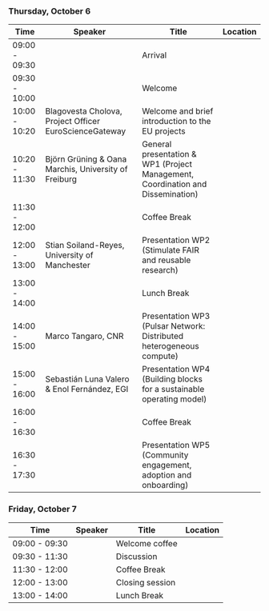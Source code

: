 ### Thursday, October 6

| Time |  Speaker  |  Title  |  Location  |
| ---- | -------- | ------ | ------- |
| 09:00 - 09:30 |    | Arrival  |   |
| 09:30 - 10:00 |   | Welcome   |
| 10:00 - 10:20 | Blagovesta Cholova, Project Officer EuroScienceGateway  | Welcome and brief introduction to the EU projects  |   |
| 10:20 - 11:30 | Björn Grüning & Oana Marchis, University of Freiburg  | General presentation & WP1 (Project Management, Coordination and Dissemination)  |   |
| 11:30 - 12:00 |   | Coffee Break   |   |
| 12:00 - 13:00 | Stian Soiland-Reyes, University of Manchester  | Presentation WP2 (Stimulate FAIR and reusable research) |   |
| 13:00 - 14:00 |   | Lunch Break  |  |
| 14:00 - 15:00 | Marco Tangaro, CNR  | Presentation WP3 (Pulsar Network: Distributed heterogeneous compute)  |   |
| 15:00 - 16:00 | Sebastián Luna Valero & Enol Fernández, EGI | Presentation WP4 (Building blocks for a sustainable operating model)  |   |
| 16:00 - 16:30 |   | Coffee Break  |    |
| 16:30 - 17:30 |   | Presentation WP5 (Community engagement, adoption and onboarding) |   |

### Friday, October 7

| Time |  Speaker  |  Title  |  Location  |
| ---- | -------- | ------ | ------- |
| 09:00 - 09:30 |   | Welcome coffee  |   |
| 09:30 - 11:30 |   | Discussion   |  |
| 11:30 - 12:00 |   | Coffee Break |   |
| 12:00 - 13:00 |   | Closing session |   |
| 13:00 - 14:00 |   | Lunch Break  |   | 

